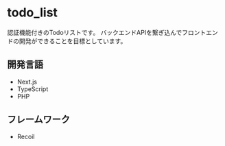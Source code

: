 # todo_list
認証機能付きのTodoリストです。
バックエンドAPIを繋ぎ込んでフロントエンドの開発ができることを目標としています。

## 開発言語
* Next.js
* TypeScript
* PHP

## フレームワーク
* Recoil
